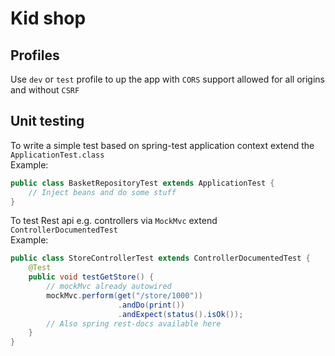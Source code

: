 # Kid shop

## Profiles
Use `dev` or `test` profile to up the app with `CORS` support allowed for all origins and without `CSRF`

## Unit testing

To write a simple test based on spring-test application context extend the `ApplicationTest.class`  
Example:  
```java
public class BasketRepositoryTest extends ApplicationTest {
    // Inject beans and do some stuff
}
```
To test Rest api e.g. controllers via `MockMvc` extend `ControllerDocumentedTest`  
Example: 
```java
public class StoreControllerTest extends ControllerDocumentedTest {
    @Test
    public void testGetStore() {
        // mockMvc already autowired
        mockMvc.perform(get("/store/1000"))
                        .andDo(print())
                        .andExpect(status().isOk());
        // Also spring rest-docs available here
    }
}
```
